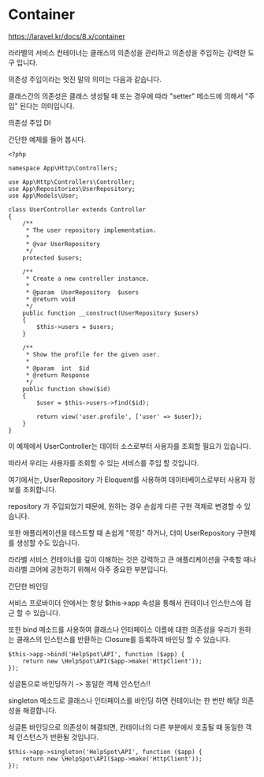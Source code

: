# Container

https://laravel.kr/docs/8.x/container

라라벨의 서비스 컨테이너는 클래스의 의존성을 관리하고 의존성을 주입하는 강력한 도구 입니다.

의존성 주입이라는 멋진 말의 의미는 다음과 같습니다.

클래스간의 의존성은 클래스 생성될 때 또는 경우에 따라 "setter" 메소드에 의해서 "주입" 된다는 의미입니다.

의존성 주입 DI 

간단한 예제를 들어 봅시다.

```
<?php

namespace App\Http\Controllers;

use App\Http\Controllers\Controller;
use App\Repositories\UserRepository;
use App\Models\User;

class UserController extends Controller
{
    /**
     * The user repository implementation.
     *
     * @var UserRepository
     */
    protected $users;

    /**
     * Create a new controller instance.
     *
     * @param  UserRepository  $users
     * @return void
     */
    public function __construct(UserRepository $users)
    {
        $this->users = $users;
    }

    /**
     * Show the profile for the given user.
     *
     * @param  int  $id
     * @return Response
     */
    public function show($id)
    {
        $user = $this->users->find($id);

        return view('user.profile', ['user' => $user]);
    }
}
```

이 예제에서 UserController는 데이터 소스로부터 사용자를 조회할 필요가 있습니다.

따라서 우리는 사용자를 조회할 수 있는 서비스를 주입 할 것입니다.

여기에서는, UserRepository 가 Eloquent를 사용하여 데이터베이스로부터 사용자 정보를 조회합니다.

repository 가 주입되었기 때문에, 원하는 경우 손쉽게 다른 구현 객체로 변경할 수 있습니다.

또한 애플리케이션을 테스트할 때 손쉽게 "목킹" 하거나, 더미 UserRepository 구현체를 생성할 수도 있습니다.

라라벨 서비스 컨테이너를 깊이 이해하는 것은 강력하고 큰 애플리케이션을 구축할 때나 라라벨 코어에 공헌하기 위해서 아주 중요한 부분입니다.

간단한 바인딩

서비스 프로바이더 안에서는 항상 $this->app 속성을 통해서 컨테이너 인스턴스에 접근 할 수 있습니다.

또한 bind 메소드를 사용하여 클래스나 인터페이스 이름에 대한 의존성을 우리가 원하는 클래스의 인스턴스를 반환하는 Closure를 등록하여 바인딩 할 수 있습니다.

```
$this->app->bind('HelpSpot\API', function ($app) {
    return new \HelpSpot\API($app->make('HttpClient'));
});
```

싱글톤으로 바인딩하기 -> 동일한 객체 인스턴스!!

singleton 메소드로 클래스나 인터페이스를 바인딩 하면 컨테이너는 한 번만 해당 의존성을 해결합니다.

싱글톤 바인딩으로 의존성이 해결되면, 컨테이너의 다른 부분에서 호출될 때 동일한 객체 인스턴스가 반환될 것입니다.

```
$this->app->singleton('HelpSpot\API', function ($app) {
    return new \HelpSpot\API($app->make('HttpClient'));
});
```




